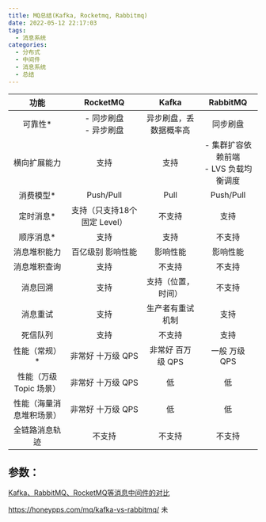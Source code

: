 ```yaml
---
title: MQ总结(Kafka, Rocketmq, Rabbitmq)
date: 2022-05-12 22:17:03
tags:
  - 消息系统
categories:
  - 分布式
  - 中间件 
  - 消息系统
  - 总结  
---
```


<p></p>
<!-- more -->


功能 | RocketMQ | Kafka | RabbitMQ
:-: | :-: |:-: | :-:
可靠性* | - 同步刷盘<br> - 异步刷盘| 异步刷盘，丢数据概率高 |  同步刷盘
横向扩展能力 | 支持 |  支持 | - 集群扩容依赖前端 <br> - LVS 负载均衡调度
消费模型* | Push/Pull |  Pull | Push/Pull
定时消息* | 支持（只支持18个固定 Level）| 不支持 | 支持
顺序消息* | 支持 | 支持  | 不支持
消息堆积能力 | 百亿级别 影响性能 | 影响性能 | 影响性能
消息堆积查询 | 支持 | 不支持 | 不支持
消息回溯 | 支持 | 支持（位置，时间） | 不支持
消息重试 | 支持 |  生产者有重试机制 | 支持
死信队列 | 支持 | 不支持 | 支持
性能（常规）* | 非常好 十万级 QPS | 非常好 百万级 QPS | 一般 万级 QPS
性能（万级 Topic 场景）| 非常好 十万级 QPS |  低 | 低
性能（海量消息堆积场景） | 非常好 十万级 QPS |  低 | 低
全链路消息轨迹 | 不支持 | 不支持 | 不支持

## 参数：
[Kafka、RabbitMQ、RocketMQ等消息中间件的对比](https://blog.csdn.net/belvine/article/details/80842240)

https://honeypps.com/mq/kafka-vs-rabbitmq/   未